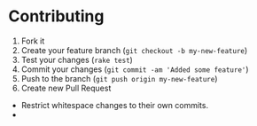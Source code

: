 Contributing
============

1. Fork it
1. Create your feature branch (`git checkout -b my-new-feature`)
1. Test your changes (`rake test`)
1. Commit your changes (`git commit -am 'Added some feature'`)
1. Push to the branch (`git push origin my-new-feature`)
1. Create new Pull Request

- Restrict whitespace changes to their own commits.
- 